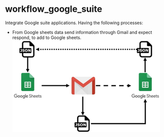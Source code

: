 # workflow_google_suite
Integrate Google suite applications. Having the following processes:
* From Google sheets data send information through Gmail and expect respond, to add to Google sheets. 
![alt text](workflow/Diapositiva1.jpg)
